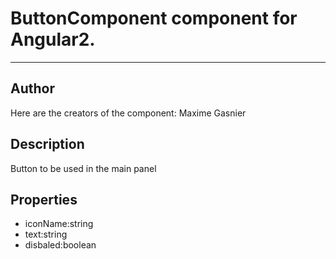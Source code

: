 # ButtonComponent component for Angular2. 
*** 
## Author 
 Here are the creators of the component: Maxime Gasnier
## Description 
 Button to be used in the main panel 
## Properties 
- iconName:string
- text:string
- disbaled:boolean

